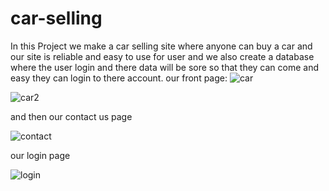 # car-selling
In this Project we make a car selling site where anyone can buy a car and our site is reliable and easy to use for user and we also create a  database where the user login and there data will be sore so that they can come and easy they can login to there account.
our front page:
![car](https://user-images.githubusercontent.com/109131222/222208917-7395a278-6eeb-4a2c-b69a-06998a8eae82.jpg)


![car2](https://user-images.githubusercontent.com/109131222/222208918-936953c9-c0c3-45ae-8b33-fab45143d21a.jpg)


and then our contact us page


![contact](https://user-images.githubusercontent.com/109131222/222209002-434fb139-bf7c-4cf3-a76b-0aade1ebe2ad.jpg)


our login page


![login](https://user-images.githubusercontent.com/109131222/222209028-9a829f15-2fc9-4263-992a-02c0a08ead44.jpg)
